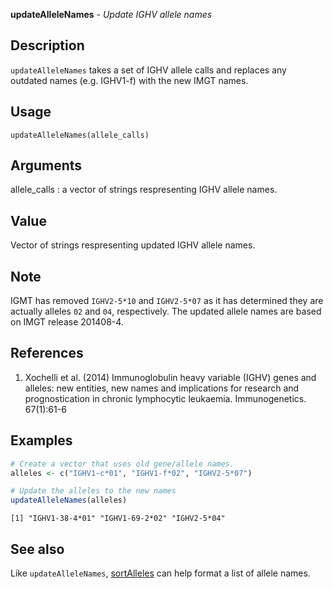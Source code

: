 **updateAlleleNames** - *Update IGHV allele names*

Description
--------------------

`updateAlleleNames` takes a set of IGHV allele calls and replaces any
outdated names (e.g. IGHV1-f) with the new IMGT names.


Usage
--------------------
```
updateAlleleNames(allele_calls)
```

Arguments
-------------------

allele_calls
:   a vector of strings respresenting IGHV allele names.




Value
-------------------

Vector of strings respresenting updated IGHV allele names.


Note
-------------------

IGMT has removed `IGHV2-5*10` and `IGHV2-5*07` as it has determined they
are actually alleles `02` and `04`, respectively. The updated allele 
names are based on IMGT release 201408-4.


References
-------------------


1.  Xochelli et al. (2014) Immunoglobulin heavy variable (IGHV) genes
and alleles: new entities, new names and implications for research and
prognostication in chronic lymphocytic leukaemia. Immunogenetics. 67(1):61-6




Examples
-------------------

```R
# Create a vector that uses old gene/allele names.
alleles <- c("IGHV1-c*01", "IGHV1-f*02", "IGHV2-5*07")

# Update the alleles to the new names
updateAlleleNames(alleles)
```


```
[1] "IGHV1-38-4*01" "IGHV1-69-2*02" "IGHV2-5*04"   

```



See also
-------------------

Like `updateAlleleNames`, [sortAlleles](sortAlleles.md) can help
format a list of allele names.



